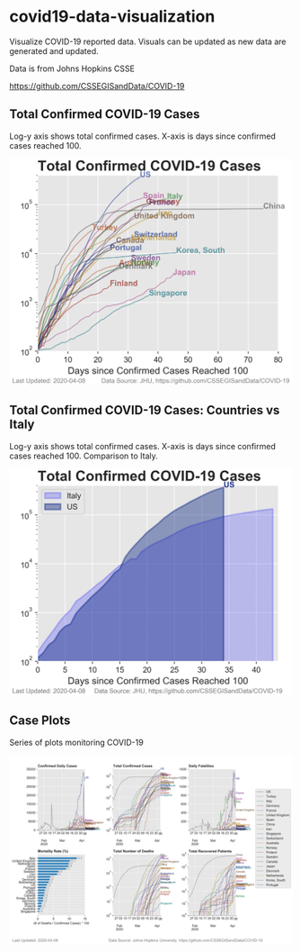 # covid19-data-visualization


 Visualize COVID-19 reported data. Visuals can be updated as new data are generated and updated.
 
 Data is from Johns Hopkins CSSE
 
 https://github.com/CSSEGISandData/COVID-19
 
 ## Total Confirmed COVID-19 Cases
 
 Log-y axis shows total confirmed cases. X-axis is days since confirmed cases reached 100.

![confirmed_trend](confirmed_trend.png) 

 ## Total Confirmed COVID-19 Cases: Countries vs Italy
 
 Log-y axis shows total confirmed cases. X-axis is days since confirmed cases reached 100. Comparison to Italy.

![confirmed_trend](confirmed.gif) 

 ## Case Plots
 
 Series of plots monitoring COVID-19

![monitor](total_plot.png) 
